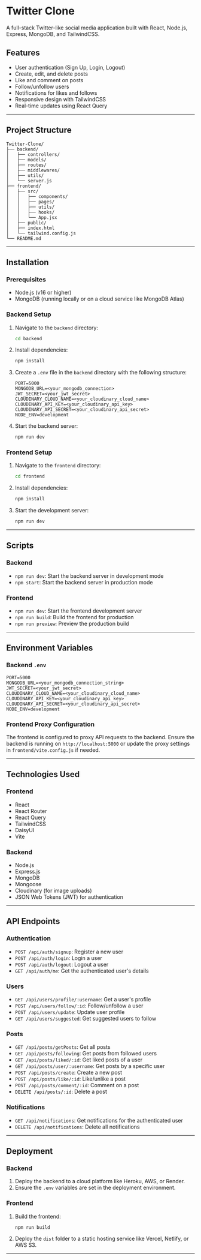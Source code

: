 # Twitter Clone

A full-stack Twitter-like social media application built with React, Node.js, Express, MongoDB, and TailwindCSS.

## Features

- User authentication (Sign Up, Login, Logout)
- Create, edit, and delete posts
- Like and comment on posts
- Follow/unfollow users
- Notifications for likes and follows
- Responsive design with TailwindCSS
- Real-time updates using React Query

---

## Project Structure

```
Twitter-Clone/
├── backend/
│   ├── controllers/
│   ├── models/
│   ├── routes/
│   ├── middlewares/
│   ├── utils/
│   └── server.js
├── frontend/
│   ├── src/
│   │   ├── components/
│   │   ├── pages/
│   │   ├── utils/
│   │   ├── hooks/
│   │   └── App.jsx
│   ├── public/
│   ├── index.html
│   └── tailwind.config.js
└── README.md
```

---

## Installation

### Prerequisites

- Node.js (v16 or higher)
- MongoDB (running locally or on a cloud service like MongoDB Atlas)

### Backend Setup

1. Navigate to the `backend` directory:
   ```bash
   cd backend
   ```

2. Install dependencies:
   ```bash
   npm install
   ```

3. Create a `.env` file in the `backend` directory with the following structure:

   ```env
   PORT=5000
   MONGODB_URL=<your_mongodb_connection>
   JWT_SECRET=<your_jwt_secret>
   CLOUDINARY_CLOUD_NAME=<your_cloudinary_cloud_name>
   CLOUDINARY_API_KEY=<your_cloudinary_api_key>
   CLOUDINARY_API_SECRET=<your_cloudinary_api_secret>
   NODE_ENV=development
   ```

4. Start the backend server:
   ```bash
   npm run dev
   ```

### Frontend Setup

1. Navigate to the `frontend` directory:
   ```bash
   cd frontend
   ```

2. Install dependencies:
   ```bash
   npm install
   ```

3. Start the development server:
   ```bash
   npm run dev
   ```

---

## Scripts

### Backend

- `npm run dev`: Start the backend server in development mode
- `npm start`: Start the backend server in production mode

### Frontend

- `npm run dev`: Start the frontend development server
- `npm run build`: Build the frontend for production
- `npm run preview`: Preview the production build

---

## Environment Variables

### Backend `.env`

```env
PORT=5000
MONGODB_URL=<your_mongodb_connection_string>
JWT_SECRET=<your_jwt_secret>
CLOUDINARY_CLOUD_NAME=<your_cloudinary_cloud_name>
CLOUDINARY_API_KEY=<your_cloudinary_api_key>
CLOUDINARY_API_SECRET=<your_cloudinary_api_secret>
NODE_ENV=development
```

### Frontend Proxy Configuration

The frontend is configured to proxy API requests to the backend. Ensure the backend is running on `http://localhost:5000` or update the proxy settings in `frontend/vite.config.js` if needed.

---

## Technologies Used

### Frontend

- React
- React Router
- React Query
- TailwindCSS
- DaisyUI
- Vite

### Backend

- Node.js
- Express.js
- MongoDB
- Mongoose
- Cloudinary (for image uploads)
- JSON Web Tokens (JWT) for authentication

---

## API Endpoints

### Authentication

- `POST /api/auth/signup`: Register a new user
- `POST /api/auth/login`: Login a user
- `POST /api/auth/logout`: Logout a user
- `GET /api/auth/me`: Get the authenticated user's details

### Users

- `GET /api/users/profile/:username`: Get a user's profile
- `POST /api/users/follow/:id`: Follow/unfollow a user
- `POST /api/users/update`: Update user profile
- `GET /api/users/suggested`: Get suggested users to follow

### Posts

- `GET /api/posts/getPosts`: Get all posts
- `GET /api/posts/following`: Get posts from followed users
- `GET /api/posts/liked/:id`: Get liked posts of a user
- `GET /api/posts/user/:username`: Get posts by a specific user
- `POST /api/posts/create`: Create a new post
- `POST /api/posts/like/:id`: Like/unlike a post
- `POST /api/posts/comment/:id`: Comment on a post
- `DELETE /api/posts/:id`: Delete a post

### Notifications

- `GET /api/notifications`: Get notifications for the authenticated user
- `DELETE /api/notifications`: Delete all notifications

---

## Deployment

### Backend

1. Deploy the backend to a cloud platform like Heroku, AWS, or Render.
2. Ensure the `.env` variables are set in the deployment environment.

### Frontend

1. Build the frontend:
   ```bash
   npm run build
   ```

2. Deploy the `dist` folder to a static hosting service like Vercel, Netlify, or AWS S3.

---
